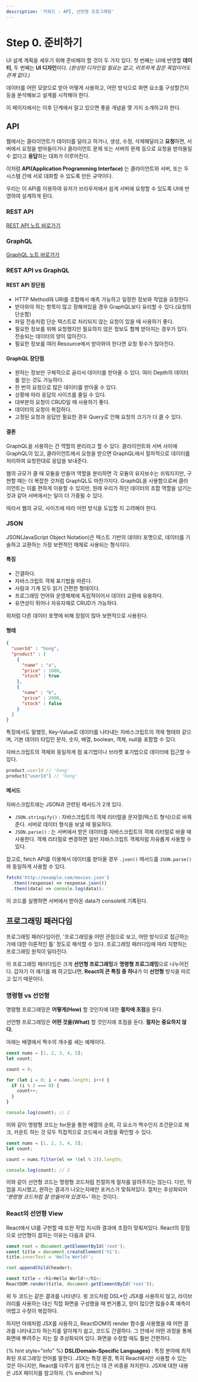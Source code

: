 ```yaml
---
description: '키워드 : API, 선언형 프로그래밍'
---
```


# Step 0. 준비하기

UI 설계 계획을 세우기 위해 준비해야 할 것이 두 가지 있다. 첫 번째는 UI에 반영할 **데이터**, 두 번째는 **UI 디자인**이다. _(완성된 디자인일 필요는 없고, 러프하게 잡은 목업이어도 관계 없다.)_

데이터를 어떤 모양으로 받아 어떻게 사용하고, 어떤 방식으로 화면 요소를 구성할건지 등을 분석해보고 설계를 시작해야 한다.

이 페이지에서는 이후 단계에서 알고 있으면 좋을 개념을 몇 가지 소개하고자 한다.



## API

웹에서는 클라이언트가 데이터를 달라고 하거나, 생성, 수정, 삭제해달라고 **요청**하면, 서버에서 요청을 받아들이거나 클라이언트 문제 또는 서버의 문제 등으로 요청을 받아들일 수 없다고 **응답**하는 대화가 이루어진다.

이처럼 **API(Application Programming Interface)** 는 클라이언트와 서버, 또는 두 시스템 간에 서로 대화할 수 있도록 만든 규약이다.

우리는 이 API를 이용하여 유저가 브라우저에서 쉽게 서버에 요청할 수 있도록 UI에 반영하여 설계하게 된다.

###

### REST API

[REST API 노트 바로가기](./#rest-api)

###

### GraphQL

[GraphQL 노트 바로가기](./#graphql)

###

### REST API vs GraphQL

#### **REST API 장단점**

* HTTP Method와 URI를 조합해서 예측 가능하고 일정한 정보와 작업을 요청한다.
* 받아와야 하는 항목이 많고 정해져있을 경우 GraphQL보다 유리할 수 있다.(요청의 단순함)
* 파일 전송처럼 단순 텍스트로 처리되지 않는 요청이 있을 때 사용하기 좋다.
* 필요한 정보를 위해 요청했지만 필요하지 않은 정보도 함께 받아지는 경우가 있다. 전송되는 데이터의 양이 많아진다.
* 필요한 정보를 여러 Resource에서 받아와야 한다면 요청 횟수가 많아진다.

#### **GraphQL 장단점**

* 원하는 정보만 구체적으로 골라서 데이터를 받아올 수 있다. 여러 Depth의 데이터를 얻는 것도 가능하다.
* 한 번의 요청으로 많은 데이터를 받아올 수 있다.
* 상황에 따라 응답의 사이즈를 줄일 수 있다.
* 대부분의 요청이 CRUD일 때 사용하기 좋다.
* 데이터의 요청이 복잡하다.
* 고정된 요청과 응답만 필요한 경우 Query로 인해 요청의 크기가 더 클 수 있다.

#### **결론**

GraphQL을 사용하는 건 역할의 분리라고 할 수 있다. 클라이언트와 서버 사이에 GraphQL이 있고, 클라이언트에서 요청을 받으면 GraphQL에서 절차적으로 데이터를 처리하여 요청한대로 응답을 보내준다.

웹의 규모가 클 때 모듈을 만들어 역할을 분리하면 각 모듈의 유지보수는 쉬워지지만, 구현할 때는 더 복잡한 것처럼 GraphQL도 마찬가지다. GraphQL을 사용함으로써 클라이언트는 이를 편하게 이용할 수 있지만, 원래 우리가 하던 데이터의 조합 역할을 넘기는 것과 같아 서버에서는 일이 더 가중될 수 있다.

따라서 웹의 규모, 사이즈에 따라 어떤 방식을 도입할 지 고려해야 한다.

###

### JSON

JSON(JavaScript Object Notation)은 텍스트 기반의 데이터 포맷으로, 데이터를 기술하고 교환하는 가장 보편적인 매체로 사용되는 형식이다.

#### **특징**

* 간결하다.
* 자바스크립트 객체 표기법을 따른다.
* 사람과 기계 모두 읽기 간편한 형태이다.
* 프로그래밍 언어와 운영체제에 독립적이어서 데이터 교환에 유용하다.
* 유연성이 뛰어나 자유자재로 CRUD가 가능하다.

위처럼 다른 데이터 포맷에 비해 장점이 많아 보편적으로 사용된다.

#### **형태**

```json
{
  "userId" : "hong",
  "product" : [
    {
      "name" : "a",
      "price" : 1000,
      "stock" : true
    },
    {
      "name" : "b",
      "price" : 2000,
      "stock" : false
    }
  ]
}
```

특징에서도 말했듯, Key-Value로 데이터를 나타내는 자바스크립트의 객체 형태와 같으며, 기본 데이터 타입인 문자, 숫자, 배열, boolean, 객체, null을 포함할 수 있다.

자바스크립트의 객체와 동일하게 점 표기법이나 브라켓 표기법으로 데이터에 접근할 수 있다.

```js
product.userId // 'hong'
product["userId"] // 'hong'
```

#### **메서드**

자바스크립트에는 JSON과 관련된 메서드가 2개 있다.

* `JSON.stringify()` : 자바스크립트의 객체 리터럴을 문자열(텍스트 형식)으로 바꿔준다. 서버로 데이터 형식을 보낼 때 필요하다.
* `JSON.parse()` : 는 서버에서 받은 데이터를 자바스크립트의 객체 리터럴로 바꿀 때 사용한다. 객체 리터럴로 변경하면 일반 자바스크립트 객체처럼 자유롭게 사용할 수 있다.

참고로, fetch API를 이용해서 데이터를 받아올 경우 `.json()` 메서드를 `JSON.parse()`와 동일하게 사용할 수 있다.

```js
fetch('http://example.com/movies.json')
  .then((response) => response.json())
  .then((data) => console.log(data));
```

이 코드를 실행하면 서버에서 받아온 data가 console에 기록된다.

## 프로그래밍 패러다임

프로그래밍 패러다임이란, '프로그래밍을 어떤 관점으로 보고, 어떤 방식으로 접근하는가에 대한 이론적인 틀' 정도로 해석할 수 있다. 프로그래밍 패러다임에 따라 지향하는 프로그래밍 원칙이 달라진다.

이 프로그래밍 패러다임은 크게 **선언형 프로그래밍**과 **명령형 프로그래밍**으로 나누어진다. 갑자기 이 얘기를 왜 하고있냐면, **React의 큰 특징 중 하나**가 이 **선언형** 방식을 따르고 있기 때문이다.

### 명령형 vs 선언형

명령형 프로그래밍은 **어떻게(How)** 할 것인지에 대한 **절차에 초점**을 둔다.&#x20;

선언형 프로그래밍은 **어떤 것을(What)** 할 것인지에 초점을 둔다. **절차는 중요하지 않다.**



아래는 배열에서 짝수의 개수를 세는 예제이다.

```js
const nums = [1, 2, 3, 4, 5];
let count;

count = 0;

for (let i = 0; i < nums.length; i++) {
  if (i % 2 === 0) {
    count++;
  }
}

console.log(count); // 2
```

이와 같이 명령형 코드는 for문을 통한 배열의 순회, 각 요소가 짝수인지 조건문으로 체크, 카운트 하는 것 모두 직접적으로 코드에서 과정을 확인할 수 있다.

```js
const nums = [1, 2, 3, 4, 5];
let count;

count = nums.filter(el => !(el % 2)).length;

console.log(count); // 2
```

이와 같이 선언형 코드는 명령형 코드처럼 친절하게 절차를 알려주지는 않는다. 다만, 작업을 지시했고, 원하는 결과가 나오는지에만 포커스가 맞춰져있다. 절차는 추상화되어 _'명령형 코드처럼 잘 만들어져 있겠지\~'_ 하는 것이다.

### React의 선언형 View

React에서 UI를 구현할 때 또한 작업 지시와 결과에 초점이 맞춰져있다. React의 장점으로 선언형이 꼽히는 이유는 다음과 같다.

```js
const root = document.getElementById('root'); 
const title = document.createElement('h1'); 
title.innerText = 'Hello World!';

root.appendChild(header); 
```

```js
const title = <h1>Hello World!</h1>;
ReactDOM.render(title, document.getElementById('root'));
```

위 두 코드는 같은 결과를 나타낸다. 윗 코드처럼 DSL\*인 JSX를 사용하지 않고, 라이브러리를 사용하는 대신 직접 화면을 구성했을 때 번거롭고, 양이 많으면 많을수록 예측이 어렵고 수정이 복잡하다.

하지만 아래처럼 JSX를 사용하고, ReactDOM의 render 함수를 사용했을 때 어떤 결과를 나타내고자 하는지를 알아채기 쉽고, 코드도 간결하다. 그 안에서 어떤 과정을 통해 화면에 뿌려주는 지는 잘 추상화되어 있다. 화면을 수정할 때도 훨씬 간편하다.

{% hint style="info" %}
**DSL(Domain-Specific Languages)** : 특정 분야에 최적화된 프로그래밍 언어를 말한다. JSX는 특정 환경, 특히 React에서만 사용할 수 있는 것은 아니지만, React를 다루기 쉽게 만드는 데 큰 비중을 차지한다. JSX에 대한 내용은 JSX 페이지를 참고하자.
{% endhint %}
